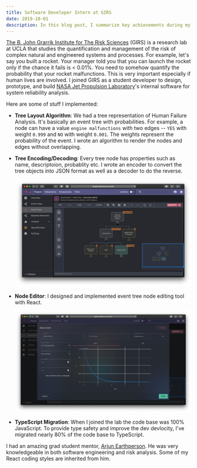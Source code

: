 ```yaml
---
title: Software Developer Intern at GIRS
date: 2019-10-01
description: In this blog post, I summarize key achievements during my time at The B. John Grarrik Institute for The Risk Sciences as a Software Developer intern.
---
```


[The B. John Grarrik Institute for The Risk Sciences](https://www.risksciences.ucla.edu/) (GIRS) is a research lab at UCLA that studies the quantification and management of the risk of complex natural and engineered systems and processes. For example, let's say you built a rocket. Your manager told you that you can launch the rocket only if the chance it fails is < 0.01%. You need to somehow quantify the probability that your rocket malfunctions. This is very important especially if human lives are involved. I joined GIRS as a student developer to design, prototype, and build [NASA Jet Propulsion Laboratory](https://www.jpl.nasa.gov/)'s internal software for system reliability analysis.

Here are some of stuff I implemented:

- **Tree Layout Algorithm**: We had a tree representation of Human Failure Analysis. It's basically an event tree with probabilities. For example, a node can have a value `engine malfunctions` with two edges -- `YES` with weight `0.999` and `NO` with weight `0.001`. The weights represent the probability of the event. I wrote an algorithm to render the nodes and edges without overlapping.
- **Tree Encoding/Decoding**: Every tree node has properties such as name, descriptoion, probablity etc. I wrote an encoder to convert the tree objects into JSON format as well as a decoder to do the reverse.

    ![tree](./risksciences-tree.png)

- **Node Editor**: I designed and implemented event tree node editing tool with React. 
    
    ![editor](./risksciences-editor.png)

- **TypeScript Migration**: When I joined the lab the code base was 100% JavaScript. To provide type safety and improve the dev devlocity, I've migrated nearly 80% of the code base to TypeScript.

I had an amazing grad student mentor, [Arjun Earthperson](https://www.linkedin.com/in/arjun372/). He was very knowledgeable in both software engineering and risk analysis. Some of my React coding styles are inherited from him.
